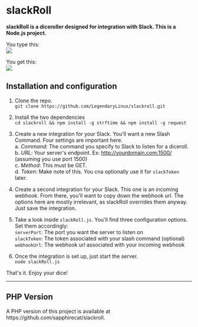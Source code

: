# slackRoll
**slackRoll is a diceroller designed for integration with Slack. This is a Node.js project.**

You type this:  
<img src="http://i.imgur.com/p8jSZT5.png"/>

You get this:  
<img src="http://i.imgur.com/noJxTba.png"/>  

<h2>Installation and configuration</h2>

1. Clone the repo.  
`git clone https://github.com/LegendaryLinux/slackroll.git`  

2. Install the two dependencies  
`cd slackroll && npm install -g strftime && npm install -g request`  

3. Create a new integration for your Slack. You'll want a new Slash Command. Four settings are important here.  
  a. *Command*: The command you specify to Slack to listen for a diceroll.  
  b. *URL*: Your server's endpoint. Ex: http://yourdomain.com:1500/ (assuming you use port 1500)  
  c. *Method*: This must be GET.  
  d. *Token*: Make note of this. You cna optionally use it for `slackToken` later.

4. Create a second integration for your Slack. This one is an incoming webhook. From there, you'll want to copy down the webhook url. The options here are mostly irrelevant, as slackRoll overrides them anyway. Just save the integration.

5. Take a look inside `slackRoll.js`. You'll find three configuration options. Set them accordingly:  
`serverPort`: The port you want the server to listen on  
`slackToken`: The token associated with your slash command (optional)  
`webhookUrl`: The webhook url associated with your incoming webhook

6. Once the integration is set up, just start the server.  
`node slackRoll.js`

That's it. Enjoy your dice!

<hr/>
<h2>PHP Version</h2>
A PHP version of this project is available at https://github.com/sapphirecat/slackroll.
